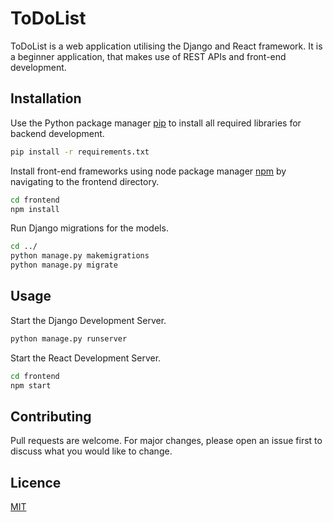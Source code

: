 # ToDoList
ToDoList is a web application utilising the Django and React framework. It is a beginner application, that makes use of REST APIs and front-end development.

## Installation
Use the Python package manager [pip](https://pip.pypa.io/en/stable/) to install all required libraries for backend development.

```bash
pip install -r requirements.txt
```

Install front-end frameworks using node package manager [npm](https://www.npmjs.com/) by navigating to the frontend directory.

```bash
cd frontend
npm install
```

Run Django migrations for the models.
```bash
cd ../
python manage.py makemigrations
python manage.py migrate
```

## Usage
Start the Django Development Server.
```bash
python manage.py runserver
```

Start the React Development Server.
```bash
cd frontend
npm start
```

## Contributing
Pull requests are welcome. For major changes, please open an issue first to discuss what you would like to change.

## Licence
[MIT](https://choosealicense.com/licenses/mit/)